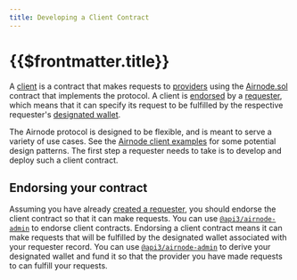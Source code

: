 ```yaml
---
title: Developing a Client Contract
---
```


# {{$frontmatter.title}}

<TocHeader />
<TOC class="table-of-contents" :include-level="[2,3]" />

A [client](../../../reference/protocols/request-response/client.md) is a contract that makes requests to [providers](../../../reference/protocols/request-response/provider.md) using the [Airnode.sol](../../../reference/protocols/request-response/general-structure.md#airnode-sol) contract that implements the protocol.
A client is [endorsed](../../../reference/protocols/request-response/endorsement.md) by a [requester](../../../reference/protocols/request-response/requester.md), which means that it can specify its request to be fulfilled by the respective requester's [designated wallet](../../../reference/protocols/request-response/designated-wallet.md).

The Airnode protocol is designed to be flexible, and is meant to serve a variety of use cases.
See the [Airnode client examples](https://github.com/api3dao/airnode-client-examples/tree/pre-alpha) for some potential design patterns.
The first step a requester needs to take is to develop and deploy such a client contract.

## Endorsing your contract

Assuming you have already [created a requester](creating-a-requester.md), you should endorse the client contract so that it can make requests.
You can use [`@api3/airnode-admin`](https://github.com/api3dao/airnode/tree/pre-alpha/packages/admin#endorse-client) to endorse client contracts.
Endorsing a client contract means it can make requests that will be fulfilled by the designated wallet associated with your requester record.
You can use [`@api3/airnode-admin`](https://github.com/api3dao/airnode/tree/pre-alpha/packages/admin#derive-designated-wallet) to derive your designated wallet and fund it so that the provider you have made requests to can fulfill your requests.
